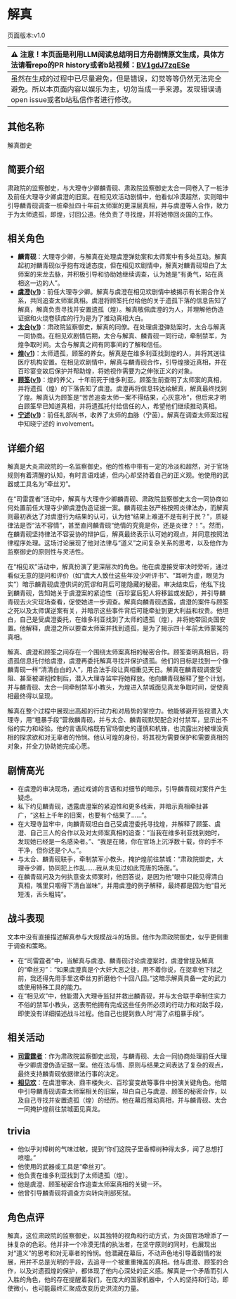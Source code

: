 # 解真
页面版本:v1.0
 

| :warning: 注意！本页面是利用LLM阅读总结明日方舟剧情原文生成，具体方法请看repo的PR history或者b站视频：[BV1gdJ7zqESe](https://www.bilibili.com/video/BV1gdJ7zqESe/)         |
|:----------------------------|
| 虽然在生成的过程中已尽量避免，但是错误，幻觉等等仍然无法完全避免。所以本页面内容以娱乐为主，切勿当成一手来源。发现错误请open issue或者b站私信作者进行修改。|



## 其他名称
解真御史
## 简要介绍
肃政院的监察御史，与大理寺少卿麟青砚、肃政院监察御史太合一同卷入了一桩涉及前任大理寺少卿虞澄的旧案。在相见欢活动剧情中，他看似冷漠超然，实则暗中引导麟青砚调查一桩牵扯四十年前太师案的更深层真相，并与虞澄等人合作，致力于为太师遗孤，即煌，讨回公道。他负责了寻找煌，并将她带回炎国的工作。
## 相关角色
-   **麟青砚**：大理寺少卿，与解真在处理虞澄弹劾案和太师案中有多处互动。解真起初对麟青砚似乎抱有戏谑态度，但在相见欢剧情中，解真对麟青砚坦白了太师案的来龙去脉，并积极引导和协助她继续调查，认为她是“有勇气，站在真相这一边的人”。
-   **[虞澄](../char_v3/extended_char_yu_cheng.md)([v1](extended_char_yu_cheng.md))**：前任大理寺少卿。解真与虞澄在相见欢剧情中被揭示有长期合作关系，共同追查太师案真相。虞澄将顾筌托付给他的关于遗孤下落的信息告知了解真，解真负责寻找并安置遗孤（煌）。解真敬佩虞澄的为人，并理解他伪造证据和火烧卷牍库的行为是为了推动真相大白。
-   **[太合](../char_v3/extended_char_tai_he.md)([v1](extended_char_tai_he.md))**：肃政院监察御史，解真的同僚。在处理虞澄弹劾案时，太合与解真一同协商。在相见欢剧情后期，太合与解真、麟青砚一同行动，牵制禁军，为煌争取时间。太合与解真之间有同事间的了解和信任。
-   **[煌](../char_v3/char_017_huang.md)([v1](char_017_huang.md))**：太师遗孤，顾筌的养女。解真是在维多利亚找到煌的人，并将其送往医疗机构安置。在相见欢剧情中，解真与麟青砚合作，引导煌接近真相，并在百珍宴变故后保护并帮助煌，将她视作需要为之伸张正义的对象。
-   **[顾筌](../char_v3/extended_char_gu_quan.md)([v1](extended_char_gu_quan.md))**：煌的养父，十年前死于维多利亚。顾筌生前查明了太师案的真相，并将遗孤（煌）的下落告知了虞澄。虞澄再将信息转达给解真，解真最终找到了煌。解真认为顾筌是“苦苦追查太师一案不得结果，心灰意冷”，但后来才明白顾筌早已知道真相，并将遗孤托付给信任的人，希望他们继续推动真相。
-   **[宁述](../char_v3/extended_char_ning_shu.md)([v1](extended_char_ning_shu.md))**：前任礼部尚书，收养了太师的血脉（宁茵）。解真在调查太师案过程中知晓宁述的 involvement。
## 详细介绍
解真是大炎肃政院的一名监察御史。他的性格中带有一定的冷淡和超然，对于官场规则有着清醒的认知，有时言语戏谑，但内心却坚持着自己的正义观。他使用的武器或工具名为“牵丝刃”。

在“司雷霆者”活动中，解真与大理寺少卿麟青砚、肃政院监察御史太合一同协商如何处置前任大理寺少卿虞澄伪造证据一案。麟青砚主张严格按照炎律法办，而解真则最初表达了对虞澄行为结果的认可，认为他“结果上难道不是有利于民？”，质疑律法是否“法不容情”，甚至直问麟青砚“绝情的究竟是你，还是炎律？！”。然而，在麟青砚坚持律法不容妥协的辩护后，解真最终表示认可她的观点，并同意按照法律程序处理。这场讨论展现了他对法律与“道义”之间复杂关系的思考，以及他作为监察御史的原则性与灵活性。

在“相见欢”活动中，解真扮演了更深层次的角色。他在虞澄接受审决时旁听，通过看似无意的提问和评价（如“虞大人致仕这些年没少听评书”、“耳听为虚，眼见为实”）暗示麟青砚虞澄供词的荒谬和背后可能隐藏的秘密。审决结束后，他私下找到麟青砚，告知她关于虞澄案的紧迫性（百珍宴后犯人将移监或发配），并引导麟青砚去火灾现场查看，促使她进一步调查。解真向麟青砚透露，虞澄的案件与顾筌之死以及太师谋逆案有关，并暗示这些事件背后可能牵扯到更大利益和权贵。他坦白，自己是受虞澄委托，在维多利亚找到了太师的遗孤（煌），并将她带回炎国安置。他解释，虞澄之所以要查太师案并找到遗孤，是为了揭示四十年前太师蒙冤的真相。

解真、虞澄和顾筌之间存在一个围绕太师案真相的秘密合作。顾筌查明真相后，将遗孤信息托付给虞澄，虞澄再委托解真寻找并保护遗孤。他们的目标是找到一个像麟青砚一样“清清白白的人”，用合法手段让真相重见天日。解真在麟青砚调查受阻、甚至被谌彻控制后，潜入大理寺监牢将她释放。他向麟青砚解释了整个计划，并与麟青砚、太合一同牵制禁军小教头，为煌进入禁城面见真龙争取时间，促使真相最终得以呈现。

解真在整个过程中展现出高超的行动力和对局势的掌控力。他能够避开监视潜入大理寺，用“粗暴手段”营救麟青砚，并与太合、麟青砚默契配合对付禁军，显示出不俗的实力和经验。他的言语风格既有官场御史的谨慎和机锋，也流露出对被埋没真相的探求欲和对无辜者的怜悯。他认可煌的身份，将其视为需要保护和需要真相的对象，并全力协助她完成心愿。
## 剧情高光
- 在虞澄的审决现场，通过戏谑的言语和对细节的暗示，引导麟青砚对案件产生疑虑。
- 私下约见麟青砚，透露虞澄案的紧迫性和更多线索，并暗示真相牵扯甚广，“这桩上千年的旧案，也要有个结果了......”。
- 在大理寺监牢中，向麟青砚坦白自己受虞澄委托寻找煌，并解释了顾筌、虞澄、自己三人的合作以及对太师案真相的追查：“当我在维多利亚找到她时，发现她已经是一名感染者。”、“我是在赌，你在官场上沉浮数十载，你的手不干净，但你还是个人。”。
- 与太合、麟青砚联手，牵制禁军小教头，掩护煌前往禁城：“肃政院御史，大理寺少卿，协同犯上作乱......我从未见过如此荒唐的场面。”。
- 在麟青砚问及为何执意查太师案时，他回答说，是因为他“眼中只能见得清白真相，嘴里只咽得下清白滋味”，并用虞澄的例子解释，最终都是因为他“目光短浅，舌头粗钝”。
## 战斗表现
文本中没有直接描述解真参与大规模战斗的场景。他作为肃政院御史，似乎更侧重于调查和策略。
- 在“司雷霆者”中，当解真与虞澄、麟青砚讨论虞澄案时，虞澄曾提及解真的“牵丝刃”：“如果虞澄真是个大奸大恶之徒，用不着你说，在捉拿他下狱之前，我还得先用手里这牵丝刃折磨他个十回八回。”这暗示解真具备一定的武力或使用特殊工具的能力。
- 在“相见欢”中，他能潜入大理寺监狱并救出麟青砚，并与太合联手牵制住实力不俗的禁军小教头，这表明他拥有完成这些任务所必须的行动力和对敌手段，即使没有详细描述战斗过程。他自己也提到救人时“用了点粗暴手段”。
## 相关活动
-   **[司雷霆者](../stories/story_leizi_set_1.md)**：作为肃政院监察御史出现，与麟青砚、太合一同协商处理前任大理寺少卿虞澄伪造证据一案。他在法与情、原则与结果之间表达了复杂的观点，最终支持麟青砚依据律法行事的决定。
-   **[相见欢](../stories/act40side.md)**：在虞澄审决、鼎丰楼失火、百珍宴变故等事件中扮演关键角色。他暗中引导麟青砚调查太师案相关的旧案，坦白自己与虞澄、顾筌的秘密合作，以及自己寻找并安置遗孤（煌）的经历。他在幕后推动真相，并与麟青砚、太合一同掩护煌前往禁城面见真龙。
## trivia
- 他似乎对樟树的气味过敏，提到“你们这院子里香樟树种得太多，闻了总想打喷嚏。”
- 他使用的武器或工具是“牵丝刃”。
- 他负责在维多利亚找到了太师遗孤（煌）。
- 他是虞澄、顾筌秘密合作追查太师案真相的关键一环。
- 他曾引导麟青砚将调查方向转向刑部死狱。
## 角色点评
解真，这位肃政院的监察御史，以其独特的视角和行动方式，为炎国官场增添了一抹复杂的色彩。他并非一个冷漠无情的执法者，在坚守原则的同时，也展现出对“道义”的思考和对无辜者的怜悯。他潜藏在幕后，不动声色地引导着剧情的发展，用并不总是光明的手段，去追寻一个被重重掩盖的真相。他与虞澄、顾筌的合作，以及对遗孤煌的保护，都体现了他内心深处的正义感。解真是一个矛盾而引人入胜的角色，他的存在提醒着我们，在庞大的国家机器中，个人的坚持和行动，即使微小，也可能最终汇聚成改变历史洪流的力量。